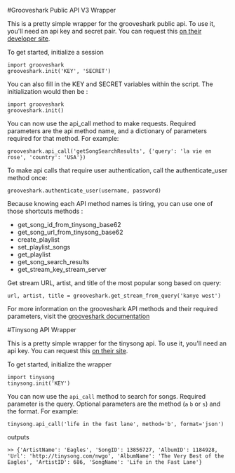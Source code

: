 #Grooveshark Public API V3 Wrapper

This is a pretty simple wrapper for the grooveshark public api. To use it, you'll need an api key and secret pair. You can request this [on their developer site](http://developers.grooveshark.com/api).  


To get started, initialize a session
```
import grooveshark  
grooveshark.init('KEY', 'SECRET')  
```

You can also fill in the KEY and SECRET variables within the script. The initialization would then be :

```
import grooveshark  
grooveshark.init()  
```
  

You can now use the api_call method to make requests. Required parameters are the api method name, and a dictionary of parameters required for that method. For example:  

```
grooveshark.api_call('getSongSearchResults', {'query': 'la vie en rose', 'country': 'USA'})
```  

To make api calls that require user authentication, call the authenticate_user method once:  

```
grooveshark.authenticate_user(username, password)
```  

Because knowing each API method names is tiring, you can use one of those shortcuts methods :
+ get_song_id_from_tinysong_base62
+ get_song_url_from_tinysong_base62
+ create_playlist
+ set_playlist_songs
+ get_playlist
+ get_song_search_results
+ get_stream_key_stream_server

Get stream URL, artist, and title of the most popular song based on query:

```
url, artist, title = grooveshark.get_stream_from_query('kanye west')
```

For more information on the grooveshark API methods and their required parameters, visit the [grooveshark documentation](http://developers.grooveshark.com/docs/public_api/v3/)

#Tinysong API Wrapper

This is a pretty simple wrapper for the tinysong api. To use it, you'll need an api key. You can request this [on their site](http://www.tinysong.com/api).


To get started, initialize the wrapper
```
import tinysong  
tinysong.init('KEY')  
```

You can now use the `api_call` method to search for songs. Required parameter is the query. Optional parameters are the method (`a` `b` or `s`) and the format. For example:  
```
tinysong.api_call('life in the fast lane', method='b', format='json')
```
outputs
```
>> {'ArtistName': 'Eagles', 'SongID': 13856727, 'AlbumID': 1184928, 'Url': 'http://tinysong.com/nwgo', 'AlbumName': 'The Very Best of the Eagles', 'ArtistID': 686, 'SongName': 'Life in the Fast Lane'}
```  
